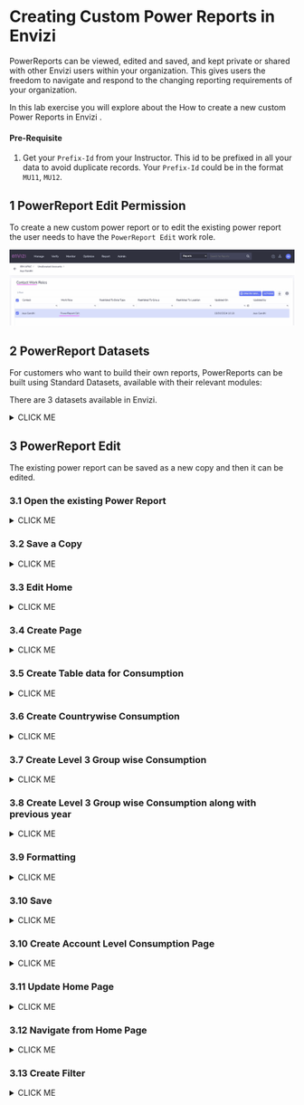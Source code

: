 # Creating Custom Power Reports in Envizi

PowerReports can be viewed, edited and saved, and kept private or shared with other Envizi users within your organization.  This gives users the freedom to navigate and respond to the changing reporting requirements of your organization.

In this lab exercise you will explore about the How to create a new custom Power Reports in Envizi .

#### Pre-Requisite

1. Get your `Prefix-Id` from your Instructor. This id to be prefixed in all your data to avoid duplicate records. Your `Prefix-Id` could be in the format `MU11`, `MU12`.

## 1 PowerReport Edit Permission

To create a new custom power report or to edit the existing power report the user needs to have the `PowerReport Edit` work role.

<img src="images/11-permission.png">

## 2 PowerReport Datasets

For customers who want to build their own reports, PowerReports can be built using Standard Datasets, available with their relevant modules:

There are 3 datasets available in Envizi.

<details><summary>CLICK ME</summary>

### 2.1 Monthly Dataset

The Monthly Dataset is a comprehensive dataset containing monthly aggregated data from your Envizi platform. It powers the majority of Standard PowerReports across many modules and can be leveraged to build powerful custom reports directly in the Envizi platform.

A comprehensive dataset containing consolidated monthly data, which includes support for data type groups, ratios, and a range of standard data objects.

https://knowledgebase.envizi.com/home/monthly-dataset-glossary

### 2.2 Survey Dataset

The Survey Dataset supports reporting on surveys and scorecards (Surveys which include scoring) in Envizi's PowerReport framework.

The dataset includes all survey responses for all surveys that have at least one question answered. If a respondent has not filled in any answers, that Location’s (which could represent a third party like a supplier or investee) survey response will not be included.

A dataset containing survey responses and scoring for scorecard-type surveys.

### 2.3 Daily Dataset

A dataset that includes a range of daily metrics derived from interval meter data. This dataset will be supported via the Interval Meter Analytics module.

</details>

## 3 PowerReport Edit

The existing power report can be saved as a new copy and then it can be edited.

### 3.1 Open the existing Power Report

<details><summary>CLICK ME</summary>

1. Open a Power report that you are interested. Here lets open the `Monthly DataSet` power report.

<img src="images/12-Open-1.png">

<img src="images/12-Open-2.png">

The report is displayed like this.

<img src="images/12-Open-3.png">

</details>

### 3.2 Save a Copy

<details><summary>CLICK ME</summary>

1. In the above screen, click on `Save a Copy` button to save a separate copy of the report.

2. Enter the name for the report. Name of the report should start with your Prefix-Id.

3. click on `Save` button

<img src="images/13-SaveCopy-1.png">

4. Click on `View Report` button to open the saved report.

<img src="images/13-SaveCopy-2.png">

The report is displayed as below.

<img src="images/13-SaveCopy-3.png">

</details>

### 3.3 Edit Home

<details><summary>CLICK ME</summary>

1. In the above screen, click on `Edit` button to open the report in the edit mode.

The report is opened in Edit mode.

<img src="images/14-EditHome-1.png">

2. Update the heading section

<img src="images/14-EditHome-2.png">

3. Clear the first 2 tiles content

<img src="images/14-EditHome-3.png">

4. Update the 3rd tile  content

<img src="images/14-EditHome-4.png">

The home page of the report looks like this now.

<img src="images/14-EditHome-5.png">

</details>

### 3.4 Create Page

<details><summary>CLICK ME</summary>

1. In the above screen, click on `+` button to open a new page.

2. Enter the page name as `Consumption`

<img src="images/15-Heading-1.png">

3. Click on the Textbox icon from the top

<img src="images/15-Heading-2.png">

4. Enter the text as `G12 - In Bank Consumption Report`. Use your Prefix-Id instead of G12.
<img src="images/15-Heading-3.png">

The content may look like this
<img src="images/15-Heading-4.png">

</details>

### 3.5 Create Table data for Consumption

<details><summary>CLICK ME</summary>

1. From the Visualizations panel, choose the `Table` icon.

2. From the Data panel, Search for `Group`.

3. Choose the `Level 2 Group` and `Level 3 Group`

The table get displayed on the page with the L2 and L3 groups.

<img src="images/16-Table-1.png">

4. From the Data panel, Search for `Location`.

5. Choose the `Location Name`

The `Location Name` is added to the existing table.

<img src="images/16-Table-2.png">

6. From the Data panel, Search for `Energy`.

7. Choose the `Energy`

The `Energy` is added to the existing table.

<img src="images/16-Table-3.png">

8. Position the Table to the top left of the page.

<img src="images/16-Table-4.png">

</details>

### 3.6 Create Countrywise Consumption

<details><summary>CLICK ME</summary>

1. From the Visualizations panel, choose the `Bar Chart` icon.

2. From the Data panel, Search for `Country`.

3. Choose the `Country`

A panel get displayed on the page with the country.

<img src="images/17-Country-1.png">

4. From the Data panel, Search for `Energy`.

5. Choose the `Energy`

The `Energy` is added to the existing graph.

<img src="images/17-Country-2.png">

6. Position the Graph accordingly.

<img src="images/17-Country-3.png">

</details>

### 3.7 Create Level 3 Group wise Consumption

<details><summary>CLICK ME</summary>

1. From the Visualizations panel, choose the `Donut Chart` icon.

2. From the Data panel, Search for `Level`.

3. Choose the `Level 3 Group`

A panel get displayed on the page with the Level 3 group.

<img src="images/18-Level3-1.png">

4. From the Data panel, Search for `Energy`.

5. Choose the `Energy`

The `Energy` is added to the existing graph.

<img src="images/18-Level3-2.png">

</details>

### 3.8 Create Level 3 Group wise Consumption along with previous year

<details><summary>CLICK ME</summary>


1. From the Visualizations panel, choose the `Bar Chart` icon.

2. From the Data panel, Search for `Level`.

3. Choose the `Level 3 Group`

A panel get displayed on the page with the Level 3 group.

<img src="images/19-Previous-1.png">

4. From the Data panel, Search for `Energy` .

5. Choose the `Energy` and `Energy PY`

The `Energy` and `Energy PY` are added to the existing graph.

<img src="images/19-Previous-2.png">

</details>

### 3.9 Formatting

<details><summary>CLICK ME</summary>

1. Choose the `Bar Chart` Graph panel

2. From the Visualizations panel, choose the `Format` icon.

3. Choose the `General` tab

4. In the `Title > Title > Text` box enter the title as `Comparing Energy Consumption with Previous Year`.

5. Choose the `Text Color` as well.

<img src="images/20-format-1.png">

6. In the `Title > SubTitle > Text` box enter the title as `Level 3 Group`.

<img src="images/20-format-2.png">

7. Choose the `Title > Title > Background color` accordingly for the panel heading.

<img src="images/20-format-3.png">

8. Choose the `Effects > Background > color` accordingly for the panel body.

<img src="images/20-format-4.png">

9. Choose the `Energy by Country` `Bar Chart` panel

10. From the Visualizations panel, choose the `Format` icon.

11. Choose the `General` tab

12. Choose the `Effects > Background > color` accordingly for the panel body.

<img src="images/20-format-5.png">

</details>

### 3.10 Save

<details><summary>CLICK ME</summary>

1. Click on `Save` button to save the report.

<img src="images/21-Save-1.png">

The report is saved.

2. Label the button to `Consumption Report`

<img src="images/21-Save-2.png">

</details>

### 3.10 Create Account Level Consumption Page

<details><summary>CLICK ME</summary>


1. In the above page, click on `+` icon to create new page.

2. Enter the page name as `Account Consumption`

<img src="images/22-account-level-1.png">

3. Create a label with the text `Account level Consumption`.

<img src="images/22-account-level-2.png">

4. From the Visualizations panel, choose the `Pie chart` icon.

5. From the Data panel, choose the `Energy` and `Item Name`.

They get added to the page like this.

<img src="images/22-account-level-3.png">

</details>

### 3.11 Update Home Page

<details><summary>CLICK ME</summary>

1. From the Home page, copy and paste the existing tile 3 content in to tile 2.

<img src="images/23-home-1.png">

2. Change the labels of title and button accordingly in tile 3.

3. Choose the button `Account Consumption Report`

3. Choose the  `Button > Action > Destination` value as `Account Consumption`. (To enable the button click to open the `Account Consumption` page.)

<img src="images/23-home-2.png">

3. Click on `Save` button.

<img src="images/23-home-3.png">

</details>

### 3.12 Navigate from Home Page

<details><summary>CLICK ME</summary>

Now the page is in the view mode.

1. Click on the `Consumption Report` button.

<img src="images/24-home-navi-1.png">

It opens the `Consumption Report` page

<img src="images/24-home-navi-2.png">

2. Click on the `Account Consumption Report` button.

<img src="images/24-home-navi-3.png">

It opens the `Account level Consumption Report` page

<img src="images/24-home-navi-4.png">

</details>

### 3.13 Create Filter

<details><summary>CLICK ME</summary>

You can apply filters at 3 levels
- Entire Report Level
- Page Level 
- Panel Level

1. Click on `Edit` button to open the report in Edit mode.

<img src="images/25-filter-1.png">

The report is opened.

<img src="images/25-filter-2.png">

2. Open the `Consumption` page

3. Choose the `Filters` Panel

See the `Filters on all pages`

<img src="images/25-filter-3.png">

3. From the `Data` panel, drag and drop the `Level 1 Group` in to the `filters on all pages` section.
<img src="images/25-filter-4.png">

4. Select the `In Bank` check box to show only the data from `In Bank`. In your case you need to choose the `In Bank` with your Prefix-Id.

5. Click on `Save` button

<img src="images/25-filter-5.png">

The page is in view mode now.

The filters panel shows that the `In Bank` is selected by default.

<img src="images/25-filter-6.png">

6. Choose some other value from `Level 1 Group` and the entire page refreshes accordingly.

<img src="images/25-filter-7.png">

</details>

